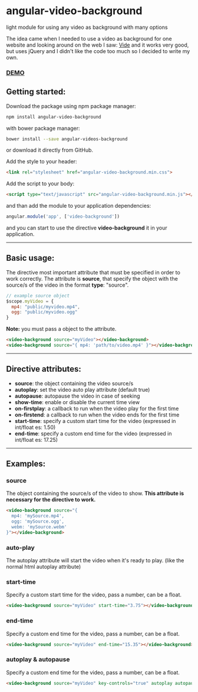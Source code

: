 # angular-video-background
light module for using any video as background with many options

The idea came when I needed to use a video as background for one website and looking around on the web I saw: [Vide](https://github.com/VodkaBears/Vide) and it works very good, but uses jQuery and I didn't like the code too much so I decided to write my own.

### [DEMO](https://codekraft-studio.github.io/angular-video-background/)

## Getting started:
Download the package using npm package manager:
```bash
npm install angular-video-background
```
with bower package manager:
```bash
bower install --save angular-videos-background
```
or download it directly from GitHub.

Add the style to your header:
```html
<link rel="stylesheet" href="angular-video-background.min.css">
```

Add the script to your body:
```html
<script type="text/javascript" src="angular-video-background.min.js"></script>
```

and than add the module to your application dependencies:
```javascript
angular.module('app', ['video-background'])
```
and you can start to use the directive __video-background__ it in your application.

---

## Basic usage:
The directive most important attribute that must be specified in order to work correctly. The attribute is __source__, that specify the object with the source/s of the video in the format __type__: "source".
```javascript
// example source object
$scope.myVideo = {
  mp4: "public/myvideo.mp4",
  ogg: "public/myvideo.ogg"
}
```
__Note:__ you must pass a object to the attribute.
```html
<video-background source="myVideo"></video-background>
<video-background source="{ mp4: 'path/to/video.mp4' }"></video-background>
```

---

## Directive attributes:
* __source__: the object containing the video source/s
* __autoplay__: set the video auto play attribute (default true)
* __autopause__: autopause the video in case of seeking
* __show-time__: enable or disable the current time view
* __on-firstplay__: a callback to run when the video play for the first time
* __on-firstend__: a callback to run when the video ends for the first time
* __start-time__: specify a custom start time for the video (expressed in int/float es: 1.50)
* __end-time__: specify a custom end time for the video (expressed in int/float es: 17.25)

---

## Examples:

### source
The object containing the source/s of the video to show. __This attribute is necessary for the directive to work.__
```html
<video-background source="{
  mp4: 'mySource.mp4',
  ogg: 'mySource.ogg',
  webm: 'mySource.webm'
}"></video-background>
```

### auto-play
The autoplay attribute will start the video when it's ready to play. (like the normal html autoplay attribute)

### start-time
Specify a custom start time for the video, pass a number, can be a float.
```html
<video-background source="myVideo" start-time="3.75"></video-background>
```

### end-time
Specify a custom end time for the video, pass a number, can be a float.
```html
<video-background source="myVideo" end-time="15.35"></video-background>
```

### autoplay & autopause
Specify a custom end time for the video, pass a number, can be a float.
```html
<video-background source="myVideo" key-controls="true" autoplay autopause></video-background>
```
